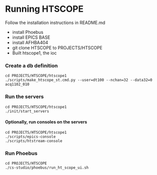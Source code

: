 # Running HTSCOPE

Follow the installation instructions in README.md

* install Phoebus
* install EPICS BASE
* install AFHBA404
* git clone HTSCOPE to PROJECTS/HTSCOPE
* Built htscope1, the ioc

### Create a db definition

```
cd PROJECTS/HTSCOPE/htscope1
./scripts/make_htscope_st.cmd.py --user=dt100 --nchan=32 --data32=0 acq1102_010
```

### Run the servers

```
cd PROJECTS/HTSCOPE/htscope1
./init/start_servers
```

#### Optionally, run consoles on the servers

```
cd PROJECTS/HTSCOPE/htscope1
./scripts/epics-console
./scripts/htstream-console
```

### Run Phoebus

```
cd PROJECTS/HTSCOPE
./cs-studio/phoebus/run_ht_scope_ui.sh
```

